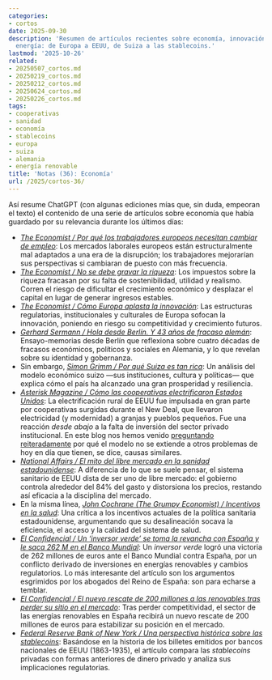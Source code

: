 ```yaml
---
categories:
- cortos
date: 2025-09-30
description: 'Resumen de artículos recientes sobre economía, innovación, sanidad y
  energía: de Europa a EEUU, de Suiza a las stablecoins.'
lastmod: '2025-10-26'
related:
- 20250507_cortos.md
- 20250219_cortos.md
- 20250212_cortos.md
- 20250624_cortos.md
- 20250226_cortos.md
tags:
- cooperativas
- sanidad
- economía
- stablecoins
- europa
- suiza
- alemania
- energía renovable
title: 'Notas (36): Economía'
url: /2025/cortos-36/
---
```


Así resume ChatGPT (con algunas ediciones mías que, sin duda, empeoran el texto) el contenido de una serie de artículos sobre economía que había guardado por su relevancia durante los últimos días:

- [_The Economist / Por qué los trabajadores europeos necesitan cambiar de empleo_](https://www.economist.com/finance-and-economics/2025/09/18/why-european-workers-need-to-switch-jobs): Los mercados laborales europeos están estructuralmente mal adaptados a una era de la disrupción; los trabajadores mejorarían sus perspectivas si cambiaran de puesto con más frecuencia.
- [_The Economist / No se debe gravar la riqueza_](https://www.economist.com/finance-and-economics/2025/10/02/dont-tax-wealth): Los impuestos sobre la riqueza fracasan por su falta de sostenibilidad, utilidad y realismo. Corren el riesgo de dificultar el crecimiento económico y desplazar el capital en lugar de generar ingresos estables.
- [_The Economist / Cómo Europa aplasta la innovación_](https://archive.is/newest/https://www.economist.com/europe/2025/10/02/how-europe-crushes-innovation): Las estructuras regulatorias, institucionales y culturales de Europa sofocan la innovación, poniendo en riesgo su competitividad y crecimiento futuros.
- [_Gerhard Sermann / Hola desde Berlín. Y 43 años de fracaso alemán_](https://gersemann.substack.com/p/1-hello-from-berlin-and-43-years): Ensayo-memorias desde Berlín que reflexiona sobre cuatro décadas de fracasos económicos, políticos y sociales en Alemania, y lo que revelan sobre su identidad y gobernanza.
- Sin embargo, [_Simon Grimm / Por qué Suiza es tan rica_](https://simongrimm.substack.com/p/why-is-switzerland-so-rich): Un análisis del modelo económico suizo —sus instituciones, cultura y políticas— que explica cómo el país ha alcanzado una gran prosperidad y resiliencia.
- [_Asterisk Magazine / Cómo las cooperativas electrificaron Estados Unidos_](https://asteriskmag.com/issues/11/how-co-ops-electrified-america): La electrificación rural de EEUU fue impulsada en gran parte por cooperativas surgidas durante el New Deal, que llevaron electricidad (y modernidad) a granjas y pueblos pequeños. Fue una reacción _desde abajo_ a la falta de inversión del sector privado institucional. En este blog nos hemos venido [preguntando](https://piensoluegohesobrevivido.es/2024/cooperativas-vivienda/) [reiteradamente](https://piensoluegohesobrevivido.es/tags/cooperativas/) por qué el modelo no se extiende a otros problemas de hoy en día que tienen, se dice, causas similares.
- [_National Affairs / El mito del libre mercado en la sanidad estadounidense_](https://nationalaffairs.com/publications/detail/us-health-care-free-market-myth): A diferencia de lo que se suele pensar, el sistema sanitario de EEUU dista de ser uno de libre mercado: el gobierno controla alrededor del 84% del gasto y distorsiona los precios, restando así eficacia a la disciplina del mercado.
- En la misma línea, [_John Cochrane (The Grumpy Economist) / Incentivos en la salud_](https://www.grumpy-economist.com/p/health-incentives): Una crítica a los incentivos actuales de la política sanitaria estadounidense, argumentando que su desalineación socava la eficiencia, el acceso y la calidad del sistema de salud.
- [_El Confidencial / Un ‘inversor verde’ se toma la revancha con España y le saca 262 M en el Banco Mundial_](https://www.elconfidencial.com/empresas/2025-10-20/inversor-verde-revancha-espana-262-millones-banco-mundial_4231673/): Un _inversor verde_ logró una victoria de 262 millones de euros ante el Banco Mundial contra España, por un conflicto derivado de inversiones en energías renovables y cambios regulatorios. Lo más interesante del artículo son los argumentos esgrimidos por los abogados del Reino de España: son para echarse a temblar.
- [_El Confidencial / El nuevo rescate de 200 millones a las renovables tras perder su sitio en el mercado_](https://www.elconfidencial.com/empresas/2025-10-19/nuevo-rescate-200-millones-renovables-perder-sitio_4230614/): Tras perder competitividad, el sector de las energías renovables en España recibirá un nuevo rescate de 200 millones de euros para estabilizar su posición en el mercado.
- [_Federal Reserve Bank of New York / Una perspectiva histórica sobre las stablecoins_](https://libertystreeteconomics.newyorkfed.org/2025/10/a-historical-perspective-on-stablecoins/): Basándose en la historia de los billetes emitidos por bancos nacionales de EEUU (1863-1935), el artículo compara las _stablecoins_ privadas con formas anteriores de dinero privado y analiza sus implicaciones regulatorias.